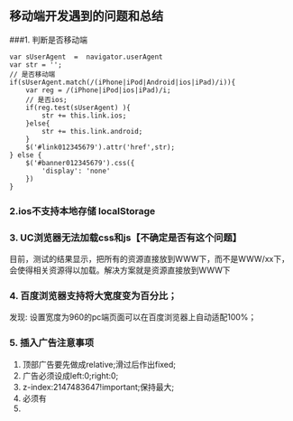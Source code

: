 ## 移动端开发遇到的问题和总结

###1. 判断是否移动端

    var sUserAgent  =  navigator.userAgent
    var str = '';
    // 是否移动端
    if(sUserAgent.match(/(iPhone|iPod|Android|ios|iPad)/i)){
        var reg = /(iPhone|iPod|ios|iPad)/i;
        // 是否ios;
        if(reg.test(sUserAgent) ){
            str += this.link.ios;
        }else{
            str += this.link.android;
        }
        $('#link012345679').attr('href',str);
    } else {
        $('#banner012345679').css({
            'display': 'none'
        })
    }
    
### 2.ios不支持本地存储 localStorage

### 3. UC浏览器无法加载css和js【不确定是否有这个问题】

目前，测试的结果显示，把所有的资源直接放到WWW下，而不是WWW/xx下，会使得相关资源得以加载。解决方案就是资源直接放到WWW下

### 4. 百度浏览器支持将大宽度变为百分比；

发现: 设置宽度为960的pc端页面可以在百度浏览器上自动适配100%；

### 5. 插入广告注意事项
1. 顶部广告要先做成relative;滑过后作出fixed;
2. 广告必须设成left:0;right:0;
3. z-index:2147483647!important;保持最大;
4. 必须有<meta name="viewport" content="width=device-width,minimum-scale=1.0,maximum-scale=1.0,user-scalable=no">
5. 
